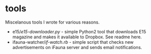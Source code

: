 # tools
Miscelanous tools I wrote for various reasons.

 - e15/*e15-downloader.py* - simple Python2 tool that downloads E15 magazine and makes it available to Dropbox. See readme here.
 - ifauna-watcher/*if-watch.rb* - simple script that checks new advertisements on iFauna server and sends email notifications.
